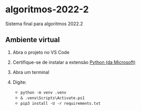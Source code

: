 # algoritmos-2022-2
Sistema final para algoritmos 2022.2

## Ambiente virtual

1. Abra o projeto no VS Code
2. Certifique-se de instalar a extensão [Python (da Microsoft)](https://marketplace.visualstudio.com/items?itemName=ms-python.python)
3. Abra um terminal
4. Digite:

   - `python -m venv .venv`
   - `& .venv\Scripts\Activate.ps1`
   - `pip3 install -U -r requirements.txt`


